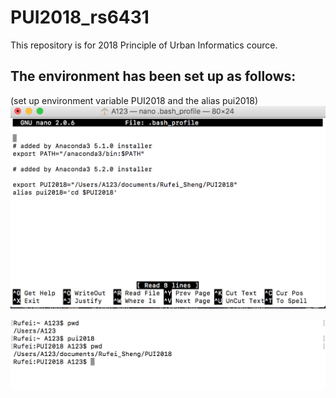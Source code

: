 # PUI2018_rs6431
This repository is for 2018 Principle of Urban Informatics cource.


## The environment has been set up as follows:
(set up environment variable PUI2018 and the alias pui2018)
![Alt text](Screenshot/Rufei_bash.png)

![Alt text](Screenshot/Setup_env.png)

